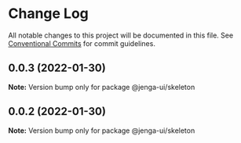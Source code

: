 # Change Log

All notable changes to this project will be documented in this file.
See [Conventional Commits](https://conventionalcommits.org) for commit guidelines.

## 0.0.3 (2022-01-30)

**Note:** Version bump only for package @jenga-ui/skeleton

## 0.0.2 (2022-01-30)

**Note:** Version bump only for package @jenga-ui/skeleton
